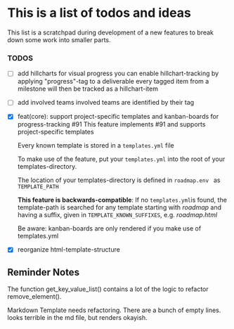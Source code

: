 # This is a list of todos and ideas

This list is a scratchpad during development of a new features to break down some work into smaller parts.

### TODOS
- [ ] add hillcharts for visual progress 
      you can enable hillchart-tracking by applying "progress"-tag to a deliverable
      every tagged item from a milestone will then be tracked as a hillchart-item 

- [ ] add involved teams
      involved teams are identified by their tag

- [x] feat(core): support project-specific templates and kanban-boards for progress-tracking #91
  This feature implements #91 and supports project-specific templates

  Every known template is stored in a ```templates.yml``` file
  
  To make use of the feature, put your ```templates.yml``` into the root of your templates-directory.
  
  The location of your templates-directory is defined in ```roadmap.env ``` as ```TEMPLATE_PATH```
  
  **This feature is backwards-compatible**: If no ```templates.yml```is found, the template-path is searched for any template starting with *roadmap* and having a suffix, given in ```TEMPLATE_KNOWN_SUFFIXES```, e.g. *roadmap.html*

  Be aware: kanban-boards are only rendered if you make use of templates.yml
  

- [x] reorganize html-template-structure

## Reminder Notes
The function get_key_value_list() contains a lot of the logic to refactor remove_element().

Markdown Template needs refactoring. There are a bunch of empty lines. looks terrible in the md file, but renders okayish.